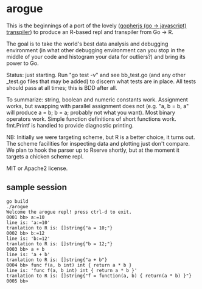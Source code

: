 arogue
=======
This is the beginnings of a port of the lovely ([gopherjs (go -> javascript) transpiler](https://github.com/neelance/gopherjs)) to produce an R-based repl and transpiler from Go -> R.

The goal is to take the world's best data analysis and debugging environment (in what other debugging environment can you stop in the middle of your code and histogram your data for outliers?) and bring its power to Go. 

Status: just starting. Run "go test -v" and see bb_test.go (and any other _test.go files that may be added) 
to discern what tests are in place. All tests should pass at all times; this is BDD after all. 

To summarize: string, boolean and numeric constants work. Assignment works, but swapping with parallel assignment does not (e.g. "a, b = b, a" will produce a = b; b = a; probably not what you want). Most binary operators work. Simple function definitions of short functions work. fmt.Printf is handled to provide diagnostic printing. 

NB: Initially we were targeting scheme, but R is a better choice, it turns out. The scheme facilities for inspecting data and plotting just don't compare. We plan to hook the parser up to Rserve shortly, but at the moment it targets a chicken scheme repl.

MIT or Apache2 license.

sample session
--------------

~~~
go build
./arogue
Welcome the arogue repl! press ctrl-d to exit.
0001 bb> a:=10
line is: 'a:=10'
tranlation to R is: []string{"a = 10;"}
0002 bb> b:=12
line is: 'b:=12'
tranlation to R is: []string{"b = 12;"}
0003 bb> a + b
line is: 'a + b'
tranlation to R is: []string{"a + b"}
0004 bb> func f(a, b int) int { return a * b }
line is: 'func f(a, b int) int { return a * b }'
tranlation to R is: []string{"f = function(a, b) { return(a * b) }"}
0005 bb> 
~~~

